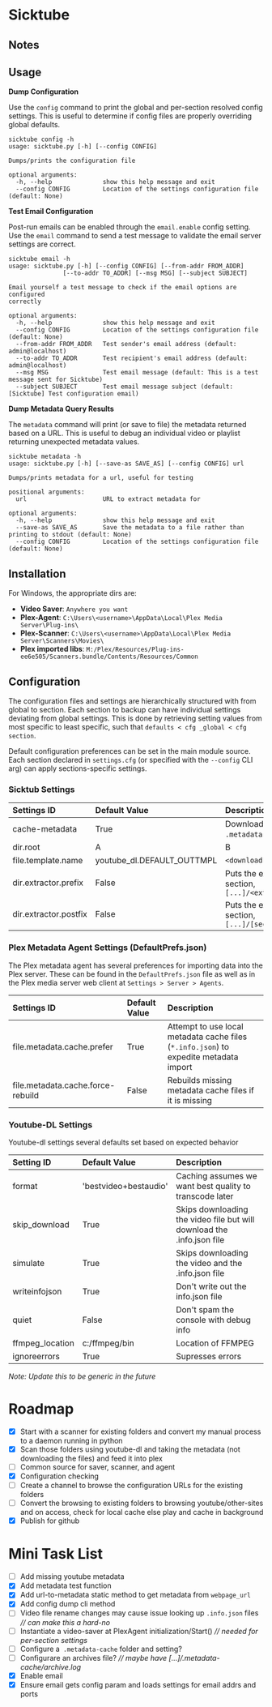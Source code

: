 # Sicktube

## Notes

## Usage

**Dump Configuration**

Use the `config` command to print the global and per-section resolved config settings. This is useful to determine if config files are properly overriding global defaults.

    sicktube config -h
    usage: sicktube.py [-h] [--config CONFIG]

    Dumps/prints the configuration file

    optional arguments:
      -h, --help              show this help message and exit
      --config CONFIG         Location of the settings configuration file (default: None)

**Test Email Configuration**

Post-run emails can be enabled through the `email.enable` config setting. Use the `email` command to send a test message to validate the email server settings are correct.

    sicktube email -h
    usage: sicktube.py [-h] [--config CONFIG] [--from-addr FROM_ADDR]
                   [--to-addr TO_ADDR] [--msg MSG] [--subject SUBJECT]

    Email yourself a test message to check if the email options are configured
    correctly

    optional arguments:
      -h, --help              show this help message and exit
      --config CONFIG         Location of the settings configuration file (default: None)
      --from-addr FROM_ADDR   Test sender's email address (default: admin@localhost)
      --to-addr TO_ADDR       Test recipient's email address (default: admin@localhost)
      --msg MSG               Test email message (default: This is a test message sent for Sicktube)
      --subject SUBJECT       Test email message subject (default: [Sicktube] Test configuration email)

**Dump Metadata Query Results**

The `metadata` command will print (or save to file) the metadata returned based on a URL. This is useful to debug an individual video or playlist returning unexpected metadata values.

    sicktube metadata -h
    usage: sicktube.py [-h] [--save-as SAVE_AS] [--config CONFIG] url

    Dumps/prints metadata for a url, useful for testing

    positional arguments:
      url                     URL to extract metadata for

    optional arguments:
      -h, --help              show this help message and exit
      --save-as SAVE_AS       Save the metadata to a file rather than printing to stdout (default: None)
      --config CONFIG         Location of the settings configuration file (default: None)

## Installation

For Windows, the appropriate dirs are:

* **Video Saver**: `Anywhere you want`
* **Plex-Agent**: `C:\Users\<username>\AppData\Local\Plex Media Server\Plug-ins\`
* **Plex-Scanner**: `C:\Users\<username>\AppData\Local\Plex Media Server\Scanners\Movies\`
* **Plex imported libs**: `M:/Plex/Resources/Plug-ins-ee6e505/Scanners.bundle/Contents/Resources/Common`

## Configuration

The configuration files and settings are hierarchically structured with from global to section. Each section to backup can have individual settings deviating from global settings. This is done by retrieving setting values from most specific to least specific, such that `defaults < cfg _global < cfg section`.

Default configuration preferences can be set in the main module source. Each section declared in `settings.cfg` (or specified with the `--config` CLI arg) can apply sections-specific settings.

### Sicktub Settings

| Settings ID | Default Value | Description |
|:--|:--|:--|
| cache-metadata | True | Downloads `.info.json` files into a `.metadata-cache` subfolder |
| dir.root | A | B |
| file.template.name | youtube_dl.DEFAULT_OUTTMPL | `<download-dir>/<output-template>` |
| dir.extractor.prefix | False | Puts the extractor before the video section, `[...]/<extractor>/[section]/[...]` |
| dir.extractor.postfix | False | Puts the extractor after the video section, `[...]/[section]/<extractor>/[...]` |

### Plex Metadata Agent Settings (DefaultPrefs.json)

The Plex metadata agent has several preferences for importing data into the Plex server. These can be found in the `DefaultPrefs.json` file as well as in the Plex media server web client at `Settings > Server > Agents`.

| Settings ID | Default Value | Description |
|:--|:--|:--|
| file.metadata.cache.prefer | True | Attempt to use local metadata cache files (`*.info.json`) to expedite metadata import |
| file.metadata.cache.force-rebuild | False | Rebuilds missing metadata cache files if it is missing |

### Youtube-DL Settings

Youtube-dl settings several defaults set based on expected behavior

| Setting ID | Default Value | Description |
|:--|:--|:--|
| format | 'bestvideo+bestaudio' | Caching assumes we want best quality to transcode later |
| skip_download | True | Skips downloading the video file but will download the .info.json file |
| simulate | True | Skips downloading the video and the .info.json file |
| writeinfojson | True | Don't write out the info.json file |
| quiet | False | Don't spam the console with debug info |
| ffmpeg_location | c:/ffmpeg/bin | Location of FFMPEG |
| ignoreerrors | True | Supresses errors |

*Note: Update this to be generic in the future*

# Roadmap

* [x] Start with a scanner for existing folders and convert my manual process to a daemon running in python
* [x] Scan those folders using youtube-dl and taking the metadata (not downloading the files) and feed it into plex
* [ ] Common source for saver, scanner, and agent
* [x] Configuration checking
* [ ] Create a channel to browse the configuration URLs for the existing folders
* [ ] Convert the browsing to existing folders to browsing youtube/other-sites and on access, check for local cache else play and cache in background
* [x] Publish for github

# Mini Task List

* [ ] Add missing youtube metadata
* [x] Add metadata test function
* [x] Add url-to-metadata static method to get metadata from `webpage_url`
* [x] Add config dump cli method
* [ ] Video file rename changes may cause issue looking up `.info.json` files *// can make this a hard-no*
* [ ] Instantiate a video-saver at PlexAgent initialization/Start() *// needed for per-section settings*
* [ ] Configure a` .metadata-cache` folder and setting?
* [ ] Configurare an archives file? *// maybe have [...]/.metadata-cache/archive.log*
* [x] Enable email
* [x] Ensure email gets config param and loads settings for email addrs and ports
